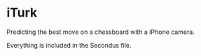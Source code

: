 # iTurk
Predicting the best move on a chessboard with a iPhone camera.

Everything is included in the Secondus file.
